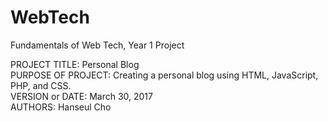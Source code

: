 # WebTech
Fundamentals of Web Tech, Year 1 Project

PROJECT TITLE: Personal Blog
</br> PURPOSE OF PROJECT: Creating a personal blog using HTML, JavaScript, PHP, and CSS.
</br> VERSION or DATE: March 30, 2017
</br> AUTHORS: Hanseul Cho
